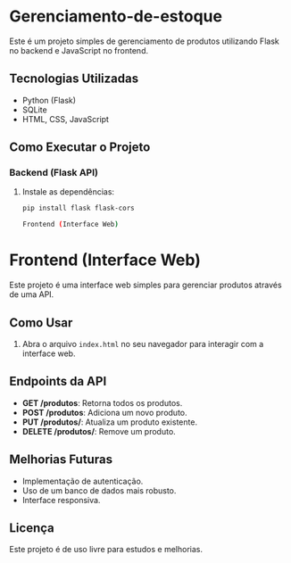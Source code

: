 # Gerenciamento-de-estoque

Este é um projeto simples de gerenciamento de produtos utilizando Flask no backend e JavaScript no frontend.

## Tecnologias Utilizadas
- Python (Flask)
- SQLite
- HTML, CSS, JavaScript

## Como Executar o Projeto

### Backend (Flask API)
1. Instale as dependências:
   ```sh
   pip install flask flask-cors

   Frontend (Interface Web)

# Frontend (Interface Web)

Este projeto é uma interface web simples para gerenciar produtos através de uma API.

## Como Usar

1. Abra o arquivo `index.html` no seu navegador para interagir com a interface web.

## Endpoints da API

- **GET /produtos**: Retorna todos os produtos.
- **POST /produtos**: Adiciona um novo produto.
- **PUT /produtos/<id>**: Atualiza um produto existente.
- **DELETE /produtos/<id>**: Remove um produto.

## Melhorias Futuras

- Implementação de autenticação.
- Uso de um banco de dados mais robusto.
- Interface responsiva.

## Licença

Este projeto é de uso livre para estudos e melhorias.
